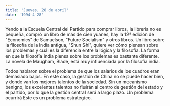 ```yaml
---
title: 'Jueves, 28 de abril'
date: '1994-4-28'
---
```


Yendo a la Escuela Central del Partido para comprar libros, la librería no es pequeña, compró un libro de más de cien yuanes, hay la 12ª edición de "Economics" de Samuelson, "Future Socialism" y otros libros. Un libro sobre la filosofía de la India antigua, "Shun Shi", quiere ver cómo piensan sobre los problemas y cuál es la diferencia entre la lógica y la filosofía. La forma en que la filosofía india piensa sobre los problemas es bastante diferente. La novela de Maugham, Blade, está muy influenciada por la filosofía india.

Todos hablaron sobre el problema de que los salarios de los cuadros eran demasiado bajos. En este caso, la gestión de China no se puede hacer bien, y donde van los mejores talentos de la sociedad. Sin un mecanismo benigno, los excelentes talentos no fluirán al centro de gestión del estado y el partido, por lo que la gestión central será a largo plazo. Un problema ocurrirá Este es un problema estratégico.

